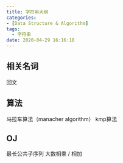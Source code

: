 ```yaml
---
title: 字符串大纲
categories:
- [Data Structure & Algorithm]
tags:
  - 字符串
date: 2020-04-29 16:16:18
---
```


<!--more-->
## 相关名词
回文

## 算法
马拉车算法（manacher algorithm）
kmp算法

## OJ
最长公共子序列
大数相乘 / 相加